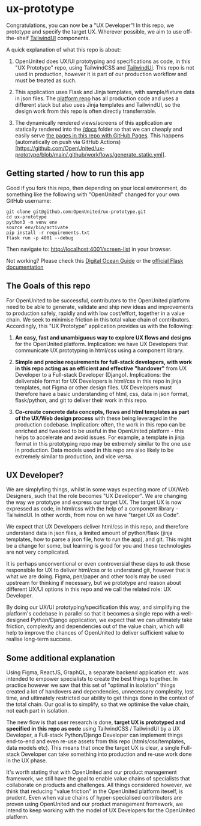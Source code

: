 # ux-prototype

Congratulations, you can now be a "UX Developer"! In this repo, we prototype and specify the target UX. Wherever possible, we aim to use off-the-shelf [TailwindUI](https://tailwindui.com/) components.

A quick explanation of what this repo is about:

1) OpenUnited does UX/UI prototyping and specifications as code, in this "UX Prototype" repo, using TailwindCSS and [TailwindUI](https://tailwindui.com/). This repo is not used in production, however it is part of our production workflow and must be treated as such. 

2) This application uses Flask and Jinja templates, with sample/fixture data in json files. The [platform repo](https://github.com/OpenUnited/platform) has all production code and uses a different stack but also uses Jinja templates and TailwindUI, so the design work from this repo is often directly transferrable.

3) The dynamically rendered views/screens of this application are statically rendered into the [/docs](https://github.com/OpenUnited/ux-prototype/tree/main/docs) folder so that we can cheaply and easily serve [the pages in this repo with GitHub Pages](https://openunited.github.io/ux-prototype/screen-list/). This happens (automatically on push via GitHub Actions)[https://github.com/OpenUnited/ux-prototype/blob/main/.github/workflows/generate_static.yml].

## Getting started / how to run this app

Good if you fork this repo, then depending on your local environment, do something like the following with "OpenUnited" changed for your own GitHub username:

```
git clone git@github.com:OpenUnited/ux-prototype.git
cd ux-prototype
python3 -m venv env
source env/bin/activate
pip install -r requirements.txt
flask run -p 4001 --debug
```

Then navigate to: [http://localhost:4001/screen-list](http://localhost:4001/screen-list) in your browser.


Not working? Please check this [Digital Ocean Guide](https://www.digitalocean.com/community/tutorials/how-to-make-a-web-application-using-flask-in-python-3) or the [official Flask documentation](https://flask.palletsprojects.com/en/2.3.x/)


## The Goals of this repo

For OpenUnited to be successful, contributors to the OpenUnited platform need to be able to generate, validate and ship new ideas and improvements to production safely, rapidly and with low cost/effort, together in a value chain. We seek to minimise friction in this total value chain of contributors. Accordingly, this "UX Prototype" application provides us with the following:

1) **An easy, fast and unambiguous way to explore UX flows and designs** for the OpenUnited platform. Implication: we have UX Developers that communicate UX prototyping in html/css using a component library. 

2) **Simple and precise requirements for full-stack developers, with work in this repo acting as an efficient and effective "handover"** from UX Developer to a Full-stack Developer (Django). Implications: the deliverable format for UX Developers is html/css in this repo in jinja templates, not Figma or other design files. UX Developers must therefore have a basic understanding of html, css, data in json format, flask/python, and git to deliver their work in this repo.

3) **Co-create concrete data concepts, flows and html templates as part of the UX/Web design process** with these being leveraged in the production codebase. Implication: often, the work in this repo can be enriched and tweaked to be useful in the OpenUnited platform - this helps to accelerate and avoid issues. For example, a template in jinja format in this prototyping repo may be extremely similar to the one use in production. Data models used in this repo are also likely to be extremely similar to production, and vice versa.

## UX Developer?

We are simplyfing things, whilst in some ways expecting more of UX/Web Designers, such that the role becomes "UX Developer". We are changing the way we prototype and express our target UX. The target UX is now expressed as code, in html/css with the help of a component library - TailwindUI. In other words, from now on we have "target UX as Code".

We expect that UX Developers deliver html/css in this repo, and therefore understand data in json files, a limited amount of python/flask (jinja templates, how to parse a json file, how to run the app), and git. This might be a change for some, but learning is good for you and these technologies are not very complicated.

It is perhaps unconventional or even controversial these days to ask those responsible for UX to deliver html/css or to understand git, however that is what we are doing. Figma, pen/paper and other tools may be used upstream for thinking if necessary, but we prototype and reason about different UX/UI options in this repo and we call the related role: UX Developer.

By doing our UX/UI prototyping/specification this way, and simplifying the platform's codebase in parallel so that it becomes a single repo with a well-designed Python/Django application, we expect that we can ultimately take friction, complexity and dependencies out of the value chain, which will help to improve the chances of OpenUnited to deliver sufficient value to realise long-term success.

## Some additional explanation

Using Figma, ReactJS, GraphQL, a separate backend application etc. was intended to empower specialists to create the best things together. In practice however we saw that this set of "optimal in isolation" things created a lot of handovers and dependencies, unnecessary complexity, lost time, and ultimately restricted our ability to get things done in the context of the total chain. Our goal is to simplify, so that we optimise the value chain, not each part in isolation.

The new flow is that  user research is done, **target UX is prototyped and specified in this repo as code** using TailwindCSS / TailwindUI by a UX Developer, a Full-stack Python/Django Developer can implement things end-to-end and even re-use assets from this repo (htmls/css/templates, data models etc). This means that once the target UX is clear, a single Full-stack Developer can take something into production and re-use work done in the UX phase.

It's worth stating that with OpenUnited and our product management framework, we still have the goal to enable value chains of specialists that collaborate on products and challenges. All things considered however, we think that reducing "value friction" in the OpenUnited platform iteself, is prudent. Even when value chains of hyper-specialised contributors are proven using OpenUnited and our product management framework, we intend to keep working with the model of UX Developers for the OpenUnited platform.
